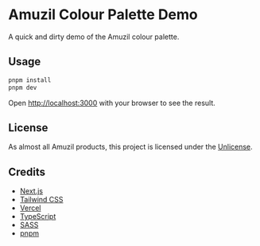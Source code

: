 # Amuzil Colour Palette Demo

A quick and dirty demo of the Amuzil colour palette.

## Usage

```bash
pnpm install
pnpm dev
```

Open [http://localhost:3000](http://localhost:3000) with your browser to see the result.

## License

As almost all Amuzil products, this project is licensed under the [Unlicense](https://unlicense.org/).

## Credits

- [Next.js](https://nextjs.org/)
- [Tailwind CSS](https://tailwindcss.com/)
- [Vercel](https://vercel.com/)
- [TypeScript](https://typescriptlang.org/)
- [SASS](https://sass-lang.com/)
- [pnpm](https://pnpm.io/)
